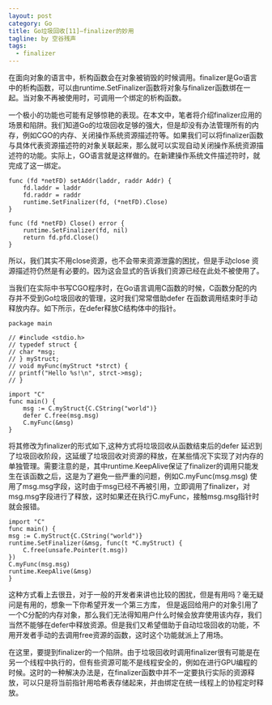 ```yaml
---
layout: post
category: Go
title: Go垃圾回收[11]—finalizer的妙用
tagline: by 空谷残声
tags: 
  - finalizer
---
```


在面向对象的语言中，析构函数会在对象被销毁的时候调用。finalizer是Go语言中的析构函数，可以由runtime.SetFinalizer函数将对象与finalizer函数绑在一起。当对象不再被使用时，可调用一个绑定的析构函数。

一个极小的功能也可能有足够惊艳的表现。在本文中，笔者将介绍finalizer应用的场景和陷阱。我们知道Go的垃圾回收足够的强大，但是却没有办法管理所有的内存，例如CGO的内存、关闭操作系统资源描述符等。如果我们可以将finalizer函数与具体代表资源描述符的对象关联起来，那么就可以实现自动关闭操作系统资源描述符的功能。实际上，GO语言就是这样做的。在新建操作系统文件描述符时，就完成了这一绑定。

```
func (fd *netFD) setAddr(laddr, raddr Addr) {
	fd.laddr = laddr
	fd.raddr = raddr
	runtime.SetFinalizer(fd, (*netFD).Close)
}

func (fd *netFD) Close() error {
	runtime.SetFinalizer(fd, nil)
	return fd.pfd.Close()
}
```
所以，我们其实不用close资源，也不会带来资源泄露的困扰，但是手动close 资源描述符仍然是有必要的。因为这会显式的告诉我们资源已经在此处不被使用了。

当我们在实际中书写CGO程序时，在Go语言调用C函数的时候，C函数分配的内存并不受到Go垃圾回收的管理，这时我们常常借助defer 在函数调用结束时手动释放内存。如下所示，在defer释放C结构体中的指针。

```
package main

// #include <stdio.h>
// typedef struct {
// char *msg;
// } myStruct;
// void myFunc(myStruct *strct) {
// printf("Hello %s!\n", strct->msg);
// }

import "C"
func main() {
	msg := C.myStruct{C.CString("world")}
	defer C.free(msg.msg)
	C.myFunc(&msg)
}
```
将其修改为finalizer的形式如下,这种方式将垃圾回收从函数结束后的defer 延迟到了垃圾回收阶段，这延缓了垃圾回收对资源的释放，在某些情况下实现了对内存的单独管理。需要注意的是，其中runtime.KeepAlive保证了finalizer的调用只能发生在该函数之后，这是为了避免一些严重的问题，例如C.myFunc(msg.msg) 使用了msg.msg字段，这时由于msg已经不再被引用，立即调用了finalizer，对msg.msg字段进行了释放，这时如果还在执行C.myFunc，接触msg.msg指针时就会报错。

```
import "C"
func main() {
msg := C.myStruct{C.CString("world")}
runtime.SetFinalizer(&msg, func(t *C.myStruct) {
	C.free(unsafe.Pointer(t.msg))
})
C.myFunc(msg.msg)
runtime.KeepAlive(&msg)
}
```
这种方式看上去很丑，对于一般的开发者来讲也比较的困扰，但是有用吗？毫无疑问是有用的，想象一下你希望开发一个第三方库， 但是返回给用户的对象引用了一个C分配的内存对象，那么我们无法得知用户什么时候会放弃使用该内存，我们当然不能够在defer中释放资源。但是我们又希望借助于自动垃圾回收的功能，不用开发者手动的去调用free资源的函数，这时这个功能就派上了用场。

在这里，要提到finalizer的一个陷阱。由于垃圾回收时调用finalizer很有可能是在另一个线程中执行的，但有些资源可能不是线程安全的，例如在进行GPU编程的时候。这时的一种解决办法是，在finalizer函数中并不一定要执行实际的资源释放，可以只是将当前指针用哈希表存储起来，并由绑定在统一线程上的协程定时释放。







